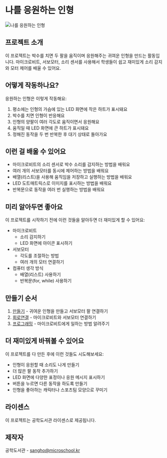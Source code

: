 # 나를 응원하는 인형

![나를 응원하는 인형](/img/cheering-doll.jpg)

## 프로젝트 소개
이 프로젝트는 박수를 치면 두 팔을 움직이며 응원해주는 귀여운 인형을 만드는 활동입니다. 마이크로비트, 서보모터, 소리 센서를 사용해서 학생들이 쉽고 재미있게 소리 감지와 모터 제어를 배울 수 있어요.

## 어떻게 작동하나요?
응원하는 인형은 이렇게 작동해요:
1. 평소에는 인형의 가슴에 있는 LED 화면에 작은 하트가 표시돼요
2. 박수를 치면 인형이 반응해요
3. 인형의 양팔이 여러 각도로 움직이면서 응원해요
4. 움직일 때 LED 화면에 큰 하트가 표시돼요
5. 정해진 동작을 두 번 반복한 후 대기 상태로 돌아가요

## 이런 걸 배울 수 있어요
- 마이크로비트의 소리 센서로 박수 소리를 감지하는 방법을 배워요
- 여러 개의 서보모터를 동시에 제어하는 방법을 배워요
- 배열(리스트)을 사용해 움직임을 저장하고 실행하는 방법을 배워요
- LED 도트매트릭스로 이미지를 표시하는 방법을 배워요
- 반복문으로 동작을 여러 번 실행하는 방법을 배워요

## 미리 알아두면 좋아요
이 프로젝트를 시작하기 전에 이런 것들을 알아두면 더 재미있게 할 수 있어요:
- 마이크로비트 
    - 소리 감지하기
    - LED 화면에 아이콘 표시하기
- 서보모터
    - 각도를 조절하는 방법
    - 여러 개의 모터 연결하기
- 컴퓨터 생각 방식
    - 배열(리스트) 사용하기
    - 반복문(for, while) 사용하기

## 만들기 순서  
1. [만들기](/make.md) - 귀여운 인형을 만들고 서보모터 팔 연결하기
2. [회로연결](/schematic.md) - 마이크로비트와 서보모터 연결하기
3. [프로그래밍](/code.md) - 마이크로비트에게 일하는 방법 알려주기

## 더 재미있게 바꿔볼 수 있어요
이 프로젝트를 다 만든 후에 이런 것들도 시도해보세요:
- 인형이 응원할 때 소리도 나게 만들기
- 더 많은 팔 동작 추가하기
- LED 화면에 다양한 표정이나 응원 메시지 표시하기
- 버튼을 누르면 다른 동작을 하도록 만들기
- 인형을 좋아하는 캐릭터나 스포츠팀 모양으로 꾸미기

## 라이센스 
이 프로젝트는 공학도서관 라이센스로 제공됩니다.

## 제작자
공학도서관 - sangho@microschool.kr
